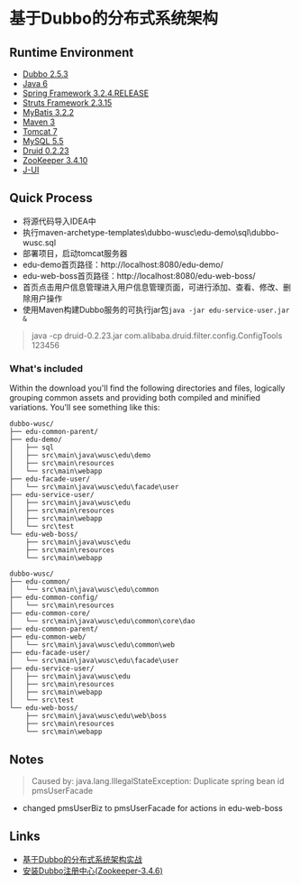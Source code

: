 # 基于Dubbo的分布式系统架构

## Runtime Environment
- [Dubbo 2.5.3](https://github.com/alibaba/dubbo)
- [Java 6](http://www.oracle.com/technetwork/java/javase/downloads/jdk6downloads-1902814.html)
- [Spring Framework 3.2.4.RELEASE](http://projects.spring.io/spring-framework)
- [Struts Framework 2.3.15](http://struts.apache.org)
- [MyBatis 3.2.2](http://www.mybatis.org/mybatis-3/)
- [Maven 3](http://maven.apache.org/)
- [Tomcat 7](http://tomcat.apache.org/)
- [MySQL 5.5](http://www.mysql.com/)
- [Druid 0.2.23](https://github.com/alibaba/druid)
- [ZooKeeper 3.4.10](https://zookeeper.apache.org/)
- [J-UI](http://jui.org/)

## Quick Process
* 将源代码导入IDEA中
* 执行maven-archetype-templates\dubbo-wusc\edu-demo\sql\dubbo-wusc.sql
* 部署项目，启动tomcat服务器
* edu-demo首页路径：http://localhost:8080/edu-demo/
* edu-web-boss首页路径：http://localhost:8080/edu-web-boss/
* 首页点击用户信息管理进入用户信息管理页面，可进行添加、查看、修改、删除用户操作
* 使用Maven构建Dubbo服务的可执行jar包`java -jar edu-service-user.jar &`

> java -cp druid-0.2.23.jar com.alibaba.druid.filter.config.ConfigTools 123456

### What's included

Within the download you'll find the following directories and files, logically grouping common assets and providing both compiled and minified variations. You'll see something like this:

```
dubbo-wusc/
├── edu-common-parent/
├── edu-demo/
│   ├── sql
│   ├── src\main\java\wusc\edu\demo
│   ├── src\main\resources
│   └── src\main\webapp
├── edu-facade-user/
│   └── src\main\java\wusc\edu\facade\user
├── edu-service-user/
│   ├── src\main\java\wusc\edu
│   ├── src\main\resources
│   ├── src\main\webapp
│   └── src\test
└── edu-web-boss/
    ├── src\main\java\wusc\edu
    ├── src\main\resources
    └── src\main\webapp
```

```
dubbo-wusc/
├── edu-common/
│   └── src\main\java\wusc\edu\common
├── edu-common-config/
│   └── src\main\resources
├── edu-common-core/
│   └── src\main\java\wusc\edu\common\core\dao
├── edu-common-parent/
├── edu-common-web/
│   └── src\main\java\wusc\edu\common\web
├── edu-facade-user/
│   └── src\main\java\wusc\edu\facade\user
├── edu-service-user/
│   ├── src\main\java\wusc\edu
│   ├── src\main\resources
│   ├── src\main\webapp
│   └── src\test
└── edu-web-boss/
    ├── src\main\java\wusc\edu\web\boss
    ├── src\main\resources
    └── src\main\webapp
```

## Notes
> Caused by: java.lang.IllegalStateException: Duplicate spring bean id pmsUserFacade

* changed pmsUserBiz to pmsUserFacade for actions in edu-web-boss

## Links
- [基于Dubbo的分布式系统架构实战](http://www.roncoo.com/course/view/85d6008fe77c4199b0cdd2885eaeee53#boxTwo)
- [安装Dubbo注册中心(Zookeeper-3.4.6)](http://www.roncoo.com/article/detail/125953)
